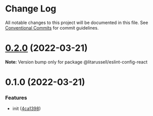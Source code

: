 # Change Log

All notable changes to this project will be documented in this file.
See [Conventional Commits](https://conventionalcommits.org) for commit guidelines.

# [0.2.0](https://github.com/litarussell/eslint-config/compare/v0.1.0...v0.2.0) (2022-03-21)

**Note:** Version bump only for package @litarussell/eslint-config-react





# 0.1.0 (2022-03-21)


### Features

* init ([4ca1398](https://github.com/litarussell/eslint-config/commit/4ca13985cde6fd7cef470c1ea3eada91342a9ff8))
